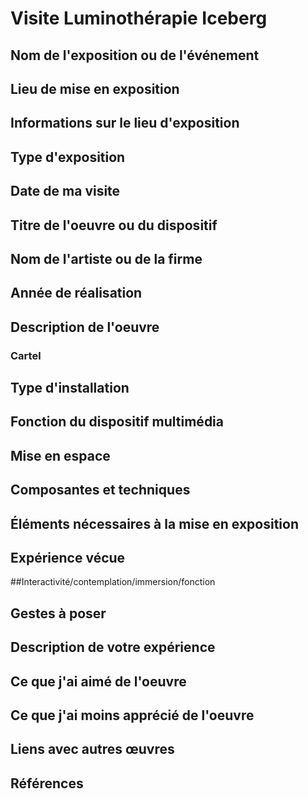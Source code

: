 # Visite Luminothérapie Iceberg

## Nom de l'exposition ou de l'événement

## Lieu de mise en exposition

## Informations sur le lieu d'exposition

## Type d'exposition

## Date de ma visite

## Titre de l'oeuvre ou du dispositif

## Nom de l'artiste ou de la firme

## Année de réalisation

## Description de l'oeuvre

### Cartel

## Type d'installation

## Fonction du dispositif multimédia

## Mise en espace

## Composantes et techniques

## Éléments nécessaires à la mise en exposition

## Expérience vécue

##Interactivité/contemplation/immersion/fonction

## Gestes à poser

## Description de votre expérience

## Ce que j'ai aimé de l'oeuvre

## Ce que j'ai moins apprécié de l'oeuvre

## Liens avec autres œuvres

## Références
